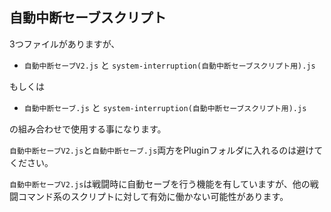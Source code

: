 ## 自動中断セーブスクリプト

3つファイルがありますが、

- `自動中断セーブV2.js` と `system-interruption(自動中断セーブスクリプト用).js`

もしくは

- `自動中断セーブ.js` と `system-interruption(自動中断セーブスクリプト用).js`

の組み合わせで使用する事になります。

`自動中断セーブV2.js`と`自動中断セーブ.js`両方をPluginフォルダに入れるのは避けてください。

`自動中断セーブV2.js`は戦闘時に自動セーブを行う機能を有していますが、他の戦闘コマンド系のスクリプトに対して有効に働かない可能性があります。
